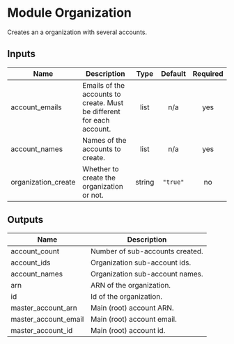 # Module Organization

Creates an a organization with several accounts.

<!-- BEGINNING OF PRE-COMMIT-TERRAFORM DOCS HOOK -->
## Inputs

| Name | Description | Type | Default | Required |
|------|-------------|:----:|:-----:|:-----:|
| account\_emails | Emails of the accounts to create. Must be different for each account. | list | n/a | yes |
| account\_names | Names of the accounts to create. | list | n/a | yes |
| organization\_create | Whether to create the organization or not. | string | `"true"` | no |

## Outputs

| Name | Description |
|------|-------------|
| account\_count | Number of sub-accounts created. |
| account\_ids | Organization sub-account ids. |
| account\_names | Organization sub-account names. |
| arn | ARN of the organization. |
| id | Id of the organization. |
| master\_account\_arn | Main (root) account ARN. |
| master\_account\_email | Main (root) account email. |
| master\_account\_id | Main (root) account id. |

<!-- END OF PRE-COMMIT-TERRAFORM DOCS HOOK -->
